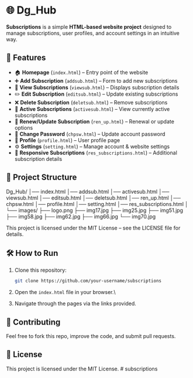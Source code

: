 # 🌐 Dg_Hub

**Subscriptions** is a simple **HTML-based website project** designed to manage subscriptions, user profiles, and account settings in an intuitive way.  

## 🚀 Features

- 🏠 **Homepage** (`index.html`) – Entry point of the website  
- ➕ **Add Subscription** (`addsub.html`) – Form to add new subscriptions  
- 👀 **View Subscriptions** (`viewsub.html`) – Displays subscription details  
- ✏️ **Edit Subscription** (`editsub.html`) – Update existing subscriptions  
- ❌ **Delete Subscription** (`deletsub.html`) – Remove subscriptions  
- 📌 **Active Subscriptions** (`activesub.html`) – View currently active subscriptions  
- 🔄 **Renew/Update Subscription** (`ren_up.html`) – Renewal or update options  
- 🔐 **Change Password** (`chpsw.html`) – Update account password  
- 👤 **Profile** (`profile.html`) – User profile page  
- ⚙️ **Settings** (`setting.html`) – Manage account & website settings  
- 📑 **Responsive Subscriptions** (`res_subscriptions.html`) – Additional subscription details  

## 📂 Project Structure
Dg_Hub/
│── index.html
│── addsub.html
│── activesub.html
│── viewsub.html
│── editsub.html
│── deletsub.html
│── ren_up.html
│── chpsw.html
│── profile.html
│── setting.html
│── res_subscriptions.html
│
└── images/
├── logo.png
├── img17.jpg
├── img25.jpg
├── img51.jpg
├── img58.jpg
├── img62.jpg
├── img66.jpg
└── img70.jpg


This project is licensed under the MIT License – see the LICENSE
 file for details.

## 🛠️ How to Run

1.  Clone this repository:

    ``` bash
    git clone https://github.com/your-username/subscriptions
    ```

2.  Open the `index.html` file in your browser.\

3.  Navigate through the pages via the links provided.


## 🤝 Contributing

Feel free to fork this repo, improve the code, and submit pull requests.

## 📄 License

This project is licensed under the MIT License.
#   s u b s c r i p t i o n s 
 
 
